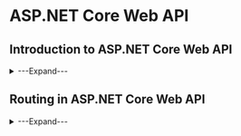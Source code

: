 # **ASP.NET Core Web API**
## **Introduction to ASP.NET Core Web API**
<details>
<summary> ---Expand--- </summary>

## **Why Do We Need Web APIs?**

### **Problems Without Web APIs**

When developing applications like a website, Android app, or iOS app that directly connect to a shared database, the following challenges arise:

- **Duplicate Logic:** Business logic is duplicated across different platforms.
- **Error-Prone Code:** Maintaining consistency across multiple applications increases the likelihood of errors.
- **Limited Communication:** Some front-end frameworks (e.g., Angular) cannot directly interact with databases.
- **Complex Maintenance:** Managing similar code across platforms becomes difficult and inefficient.

### **Solution: Web APIs**

A **Web API** provides a centralized communication interface between the database and various client applications, as shown below:

```
[Website]      [Android App]      [iOS App]
      \             |              /
       \            |             /
        \_______[Web API]________/
                    |
             [Database]
```

### **Advantages of Web APIs**

- **Platform Independence:** APIs work across different clients (web, mobile, IoT) via HTTP.
- **Lightweight Communication:** Supports formats like JSON and XML for efficient data exchange.
- **Centralized Logic:** Reduces code duplication and ensures consistency.
- **Security:** Provides mechanisms for authentication and authorization.
- **Scalability:** Allows for easy integration with new platforms or features.

---

## **What is Web API?**

A **Web API** is a set of rules that allows applications to communicate with each other over the internet. It is built on HTTP and commonly uses RESTful principles to exchange data.

Example Web API Endpoints:
- `GET /weather/today?location=London` - Retrieves today’s weather for London.
- `POST /books` - Adds a new book to the system.

---

## **What is ASP.NET Core Web API?**

**ASP.NET Core Web API** is a lightweight framework provided by Microsoft for building RESTful HTTP services. It is part of the ASP.NET Core framework and is ideal for creating APIs that can be consumed by a wide range of clients, including web browsers, mobile apps, and IoT devices.

### **Key Features of ASP.NET Core Web API**

- Cross-platform support (Windows, macOS, Linux).
- Built-in dependency injection.
- Lightweight and fast, using the ASP.NET Core runtime.
- Secure, with features like authentication and authorization.
- Easily integrates with modern front-end frameworks (React, Angular, etc.).

---

## **Why Do We Need ASP.NET Core Web API?**

ASP.NET Core Web API is essential for modern application development because it:

- Facilitates **cross-platform development** by enabling all client types to interact with the same API.
- Supports **stateless communication**, which is essential for REST principles.
- Provides a robust **pipeline for handling HTTP requests**.
- Ensures **high performance** with minimal resource usage.

---

## **What is REST?**

**REST** (Representational State Transfer) is an architectural style used for building scalable web services. RESTful APIs use HTTP methods and resources to perform CRUD operations.

### **Key REST Principles**

1. **Statelessness:** Each API call is independent and does not rely on previous interactions.
2. **Resource-Based URLs:** Resources are identified by URLs (e.g., `/products/1` for Product ID 1).
3. **HTTP Methods:** Standard methods like GET, POST, PUT, DELETE are used for communication.
4. **Representation:** Resources are typically represented using JSON or XML.
5. **Cacheability:** Responses should indicate whether they can be cached to improve performance.

---

## **Difference between ASP.NET Web API and ASP.NET Core Web API**

| **Aspect**              | **ASP.NET Web API**                                                                 | **ASP.NET Core Web API**                                                                                                     |
|--------------------------|-------------------------------------------------------------------------------------|-----------------------------------------------------------------------------------------------------------------------------|
| **Platform Support**     | Built on the .NET Framework, runs only on Windows.                                   | Part of the ASP.NET Core framework, runs on .NET Core, making it cross-platform (Windows, Linux, macOS).                     |
| **Performance**          | Efficient but limited by the older architecture and .NET Framework.                  | Lightweight and high-performance, optimized for modern needs with extensive support for asynchronous programming.            |
| **API Design Features**  | Supports RESTful services but lacks native support for features like versioning or response compression. | Includes built-in features like API versioning, response caching, and response compression for robust API design.            |
| **Configuration and Hosting** | Hosted in IIS, uses `web.config` for configuration.                                       | Can be hosted in IIS, Kestrel, or Docker containers. Uses JSON files, environment variables, and command-line arguments.     |
| **Dependency Injection** | Supported but relies on third-party libraries like Unity or Ninject.                  | Built-in dependency injection support, promoting loosely coupled and manageable code.                                       |
| **Middleware Support**   | No middleware pipeline; uses custom handlers and modules, which are complex to implement. | Built on a middleware pipeline for easy customization and configuration (e.g., authentication, error handling, logging).     |
| **Community and Future Support** | Part of the older .NET Framework; only receives bug fixes and security updates.           | Actively developed with new features, benefiting from Microsoft’s focus on modern ASP.NET Core architecture.                |
| **Choosing Factors**     | Suitable for legacy systems and integration with older .NET Framework-based applications. | Preferred for cross-platform needs, high-performance applications, and modern development practices.                         | 

Here are the key notes based on the given information about the ASP.NET Core Web API project structure:

### Key Folders and Files in an ASP.NET Core Web API Project:
![image](https://github.com/user-attachments/assets/f2e31b83-cd48-4151-8cd1-27c5a885270c)


1. **Connected Services**:
   - Allows easy connection to external services (e.g., Azure, Office 365, third-party REST APIs).
   - Manages configurations and client code generation for external services.

2. **Dependencies**:
   - Contains all packages and SDKs installed in the project, including:
     - **Analyzers**: Tools to check code quality and style violations.
     - **Frameworks**: Core libraries and components required by the project, such as `Microsoft.AspNetCore.App` (MVC, Razor, etc.).
     - **Packages**: External libraries for various functionalities like database access, logging, and authentication. E.g., `Swashbuckle.AspNetCore` for Swagger support.

3. **Properties**:
   - Contains `launchSettings.json`, which holds configuration settings for launching the app, such as URLs, environment variables, and profile settings (HTTP, HTTPS, IIS Express).

4. **Controllers Folder**:
   - Holds controller classes responsible for handling HTTP requests and returning responses.
   - Default example: `WeatherForecastController`.
   - Controllers are decorated with attributes like `[ApiController]` and `[Route]`.

5. **appsettings.json**:
   - Contains configuration settings like connection strings, logging settings, and custom configurations.
   - It can be overridden by environment-specific files (e.g., `appsettings.Development.json`).

6. **Program.cs**:
   - Entry point of the application where the app is configured and started.
   - Contains setup for services and middleware, including Swagger setup for API documentation.

7. **WeatherForecast.cs (Model Class)**:
   - Represents the data structure (e.g., weather information) returned by the API.
   - Can be placed in the `Models` folder or directly at the project level.

8. **MyFirstWebAPIProject.http**:
   - Used for testing HTTP requests directly from the IDE (e.g., Visual Studio or JetBrains Rider).
   - Contains HTTP requests like `GET`, `POST`, etc., which can be executed from the IDE.
   - Provides convenience for testing API endpoints without external tools like Postman.
---
### File Breakdown in `launchSettings.json`:

1. **Profiles**:
   - **HTTP Profile**: Specifies the URL and port for HTTP requests (e.g., `http://localhost:5222`).
   - **HTTPS Profile**: Specifies the URL and port for secure HTTPS requests, with SSL support.
   - **IIS Express Profile**: Configuration for running the application with IIS Express.

Here is the `launchSettings.json` file with the code comments explaining each section:

```json
{
  "profiles": {
    // HTTP Profile: Launches the app on HTTP with the specified URL
    "http": {
      "commandName": "Project",  // Runs the project directly
      "launchBrowser": true,  // Automatically opens the browser
      "launchUrl": "swagger",  // Opens the Swagger UI by default
      "environmentVariables": {
        "ASPNETCORE_ENVIRONMENT": "Development"  // Sets the environment to 'Development'
      },
      "dotnetRunMessages": true,  // Shows .NET run messages
      "applicationUrl": "http://localhost:5222"  // Application URL for HTTP
    },
    // HTTPS Profile: Launches the app with HTTPS for secure communication
    "https": {
      "commandName": "Project",  // Runs the project directly
      "launchBrowser": true,  // Automatically opens the browser
      "launchUrl": "swagger",  // Opens the Swagger UI by default
      "environmentVariables": {
        "ASPNETCORE_ENVIRONMENT": "Development"  // Sets the environment to 'Development'
      },
      "dotnetRunMessages": true,  // Shows .NET run messages
      "applicationUrl": "https://localhost:7237;http://localhost:5222"  // Application URLs for HTTPS and HTTP
    },
    // IIS Express Profile: Launches the app using IIS Express for local development
    "IIS Express": {
      "commandName": "IISExpress",  // Uses IIS Express to launch the app
      "launchBrowser": true,  // Automatically opens the browser
      "launchUrl": "swagger",  // Opens the Swagger UI by default
      "environmentVariables": {
        "ASPNETCORE_ENVIRONMENT": "Development"  // Sets the environment to 'Development'
      }
    }
  },
  "$schema": "http://json.schemastore.org/launchsettings.json",  // Defines the schema for this file
  // IIS Express settings: Configures IIS Express for local development
  "iisSettings": {
    "windowsAuthentication": false,  // Disables Windows Authentication
    "anonymousAuthentication": true,  // Enables anonymous authentication
    "iisExpress": {
      "applicationUrl": "http://localhost:1064",  // URL for IIS Express
      "sslPort": 44312  // SSL Port for secure communication in IIS Express
    }
  }
}
```

### Key Points:
- **Profiles**:
  - `http`: Launches on HTTP at `http://localhost:5222`.
  - `https`: Launches on HTTPS at `https://localhost:7237` and HTTP at `http://localhost:5222`.
  - `IIS Express`: Uses IIS Express on `http://localhost:1064`.
  
- **Environment Variables**: All profiles set `ASPNETCORE_ENVIRONMENT` to "Development" for local development.
  
- **IIS Settings**: Configures IIS Express with anonymous authentication enabled and SSL port set to `44312`.

---
### Advantages of `.http` File:
- **Convenience**: Test API endpoints directly from the IDE.
- **Version Control**: Can be checked into source control for collaboration.
- **Documentation**: Serves as documentation for API endpoints.

Here are the summarized notes for the article on **Controllers in ASP.NET Core Web API**:

---

### **What are Controllers in ASP.NET Core Web API?**
- **Definition:** Controllers handle incoming HTTP requests and generate responses (usually in JSON or XML format).
- **Roles:**
  1. **Request Handling:** Match HTTP requests to action methods.
  2. **Data Processing:** Interact with models and implement logic.
  3. **Response Generation:** Return data, status codes, or error messages.

---

### **Adding a Controller Class**
1. **Naming Convention:**
   - Must end with the "Controller" suffix (e.g., `EmployeeController`).
2. **Inheritance:**
   - Controllers typically inherit from `ControllerBase` for Web API projects.
3. **Location:**
   - Place controllers in the `Controllers` folder in the project root.

---

### **Modifying Controllers**
- Use routing attributes like `[Route("api/[controller]")]` to define URL access points.
- **Ambiguous Match Exception:**
  - Avoid having multiple methods with the same HTTP verb and route. Use unique identifiers in the route attribute (e.g., `[Route("api/[controller]/[action]")]`).

---

### **Key Features of Controllers**
1. **Routing Attributes:** Use `[Route]`, `[HttpGet]`, `[HttpPost]`, etc., to define routes.
2. **Action Methods:** Handle specific HTTP requests (GET, POST, etc.) with methods like `Ok()`, `NotFound()`.
3. **Parameter Binding:** Automatically bind parameters from the route, query string, or request body.
4. **Response Handling:**
   - Use `IActionResult` or `ActionResult<T>` for flexible response types.

---

### **[ApiController] Attribute**
- **Enhancements:**
  1. Automatic 400 responses for invalid models.
  2. Requires attribute routing.
  3. Simplifies parameter binding based on HTTP methods.
  4. Standardized `ProblemDetails` for error responses.
  5. Streamlined handling of multipart/form-data requests.

---

### **Difference Between `ControllerBase` and `Controller`**
- **ControllerBase:**
  - Lightweight, used for Web APIs without views.
  - Offers core MVC features like action methods, routing, model binding, and HTTP responses.
  - No support for rendering views.
- **Controller:**
  - Inherits `ControllerBase` but adds view rendering capabilities.
  - Suitable for MVC applications that require HTML views.

#### **When to Choose:**
- Use `ControllerBase` for APIs (lightweight, JSON/XML-focused).
- Use `Controller` for MVC applications (supports Razor views).

---

### **What Are Models in ASP.NET Core Web API?**
- **Definition**: Models are classes representing the data structure of an application. They define the schema for data handled by the Web API and often encapsulate business logic related to that data.
- **Purpose**: 
  - Transfer data between client and server (Data Transfer Objects - DTOs).
  - Define validation rules.
  - Provide a structured format for both incoming and outgoing data.
  
---

### **Key Characteristics of Models**
1. **Data Annotations**: 
   - Use attributes like `[Required]`, `[StringLength]`, `[EmailAddress]`, etc., from the `System.ComponentModel.DataAnnotations` namespace to enforce validation rules.
2. **Data Transfer Objects (DTOs)**:
   - Customize and optimize the data exposed to clients.
   - Hide properties that shouldn't be shared over the API.
3. **Validation**: 
   - Models ensure data integrity by validating input data before processing.
   - Invalid data results in validation errors returned to the client.
4. **Relationships**: 
   - Models can represent relationships, such as one-to-many (e.g., `Order` and `OrderDetails`).

---

### **Creating and Using Models**
1. **Location**: Models are often created in the `Models` folder for organization, but they can exist in any folder or class library.
   
2. **Example Models**:
   - **Product Model**: A simple class defining `Id`, `Name`, `Price`, and `Category`.
   - **User Model with Annotations**: Enforces rules like required fields and string length.
   - **Order and OrderDetails Models**: Demonstrates a one-to-many relationship.
   - **Employee Model with Enumeration**: Shows how enums can be integrated into models.

3. **Usage in Controllers**:
   - Models are used in controllers to:
     - Bind incoming HTTP request data.
     - Return structured data in HTTP responses.
   - Example: `ProductsController` handles CRUD operations using the `Product` model.

---

### **CRUD Operations in Controllers**
- **GET**: Retrieve all products or a specific product by ID.
- **POST**: Create a new product with input data.
- **PUT**: Update an existing product's details.
- **DELETE**: Remove a product by ID.

Each operation uses models to:
- Parse incoming data (e.g., POST, PUT).
- Format outgoing responses (e.g., GET).
- Validate data integrity (e.g., ensure `Id` matches).

---

### **Testing APIs**
- **Testing Tools**:
  - Use Postman, Swagger, or Visual Studio's `.http` file to test API functionality.
- **Sample HTTP Requests**:
  - Include headers (`Content-Type`, `Accept`) and JSON payloads to interact with the API endpoints.
  
---

### **Specialized Models**
1. **With Data Annotations**:
   - Example: `User` model ensures `FirstName`, `LastName`, and `Email` adhere to specific validation rules.
2. **With Relationships**:
   - Example: `Order` model has a collection of `OrderDetails`, demonstrating one-to-many relationships.
3. **With Enumerations**:
   - Example: `Employee` model uses a `Department` enum to categorize employees.

---

### **Benefits of Models**
- **Data Validation**: Automates validation and prevents invalid data from being processed.
- **Maintainability**: Ensures clean separation of concerns.
- **Reusability**: Models can be reused across different parts of the application.
- **Optimization**: DTOs help reduce unnecessary data transfer, improving performance.

---

### **Key Takeaways**
- Models form the backbone of data handling in ASP.NET Core Web API.
- By combining models with validation, DTOs, and relationships, APIs can ensure data consistency, optimize performance, and facilitate communication between client and server.
- Testing tools and well-structured models streamline API development and ensure reliability.

---
### **Key HTTP Response Methods in ASP.NET Core Web API**
| **HTTP Method** | **Response Method**   | **HTTP Status Code** | **Description**                                                                 |
|------------------|-----------------------|-----------------------|---------------------------------------------------------------------------------|
| **GET**          | `Ok`                 | 200 OK               | Successfully retrieves data.                                                   |
| **GET**          | `NotFound`           | 404 Not Found        | Resource with the specified ID does not exist.                                 |
| **POST**         | `CreatedAtAction`    | 201 Created          | Successfully creates a new resource and includes its location in the header.   |
| **PUT**          | `NoContent`          | 204 No Content       | Successfully updates a resource without returning any data.                    |
| **PUT**          | `BadRequest`         | 400 Bad Request      | Input data does not meet the expected format or contains errors.               |
| **DELETE**       | `NoContent`          | 204 No Content       | Successfully deletes a resource without returning any data.                    |
| **DELETE**       | `NotFound`           | 404 Not Found        | Resource to delete does not exist.                                             |

--- 
</details>

## **Routing in ASP.NET Core Web API**
<details>
<summary> ---Expand--- </summary>

Routing in ASP.NET Core Web API maps incoming HTTP requests to specific controller action methods. It determines how URLs correlate to actions and allows for efficient request handling.

### **Two Types of Routing**
1. **Conventional Routing**:
   - Defined globally in the `Program.cs` file.
   - Routes follow a predictable pattern (e.g., `api/{controller}/{action}/{id?}`).
   - Suitable for simple or common routing structures.
   - Example:
     ```csharp
     app.MapControllerRoute(
         name: "default",
         pattern: "api/{controller}/{action}/{id?}");
     ```

2. **Attribute Routing**:
   - Defined directly on controllers or action methods using attributes.
   - Offers flexibility for defining custom or complex URL patterns.
   - Supports HTTP Verb attributes like `[HttpGet]`, `[HttpPost]`, `[HttpPut]`, etc.
   - Example:
     ```csharp
     [Route("Emp/All")]
     [HttpGet]
     public string GetAllEmployees()
     {
         return "Response from GetAllEmployees Method";
     }
     ```

### **Examples of Attribute Routing**
- **Basic Route Definition**:
   ```csharp
   [Route("Emp/ById/{Id}")]
   [HttpGet]
   public string GetEmployeeById(int Id)
   {
       return $"Response from GetEmployeeById Method Id: {Id}";
   }
   ```
   Access: `/Emp/ById/102`

- **HTTP Verb Attributes**:
   ```csharp
   [HttpGet("api/products")]
   public IActionResult GetAllProducts()
   {
       return Ok(new List<string> { "Product1", "Product2" });
   }
   ```

### **How Routing Works**
1. **Route Table Creation**:
   - When `app.MapControllers()` is called, ASP.NET Core scans controllers and routes to create a route table.
   - The route table maps URL patterns to controller actions.

2. **Middleware**:
   - **UseRouting** middleware determines the endpoint based on the request URL and method.
   - **UseEndpoints** middleware executes the identified action method.

3. **Mapping Requests**:
   - Incoming requests are matched against the route table, and the action method is executed.

### **Combining Routing Approaches**
- You can use both conventional and attribute-based routing in the same application. Attribute routing takes precedence for actions decorated with route attributes.

   Example:
   ```csharp
   [Route("Emp/All")]
   [HttpGet]
   public string GetAllEmployees() { ... }

   [HttpGet]
   public string GetEmployeeById(int Id) { ... }
   ```
   - `/Emp/All` → Attribute Routing.
   - `/api/employee/GetEmployeeById/102` → Conventional Routing.

### **When to Use Which**
- **Conventional Routing**:
  - Best for simple or uniform route patterns.
  - Ideal for small or medium applications.
- **Attribute Routing**:
  - Suitable for APIs and large applications with complex or highly customized routes.

---

### **Route Parameters in ASP.NET Core Web API**
- **Purpose**: Route parameters are used to include mandatory dynamic values directly in the URL path, such as entity identifiers or key attributes.
- **Definition**: Use curly braces `{}` in the route template and match these with method parameters. Example:
  ```csharp
  [Route("Employee/{Id}")]
  [HttpGet]
  public string GetEmployeeById(int Id)
  {
      return $"Return Employee Details : {Id}";
  }
  ```
  - **Example Usage**: `/Employee/100` retrieves the employee with ID `100`.

#### **Passing Multiple Route Parameters**
You can define multiple dynamic values in the route. For example:
```csharp
[Route("Employee/Gender/{Gender}/City/{CityId}")]
[HttpGet]
public string GetEmployeesByGenderAndCity(string Gender, int CityId)
{
    return $"Return Employees with Gender : {Gender}, City : {CityId}";
}
```
- **Example Usage**: `/Employee/Gender/Male/City/10` retrieves employees based on gender `Male` and city `10`.

---

### **Query Strings in ASP.NET Core Web API**
- **Purpose**: Query strings are used to pass optional, additional information in the URL. They are often used for filtering, sorting, and other flexible parameters.
- **Syntax**: Key-value pairs are appended to the URL after a `?`, separated by `&`. Example:
  ```csharp
  [Route("Employee/Search")]
  [HttpGet]
  public string SearchEmployees(string? Department, string? Gender, string? City = null)
  {
      return $"Return Employees with Department : {Department}, Gender : {Gender}, City : {City}";
  }
  ```
  - **Example Usage**:
    - `/Employee/Search?Department=IT` filters by department.
    - `/Employee/Search?Gender=Male&City=NewYork` filters by gender and city.

#### **Using Query Strings with Model Binding**
Complex query strings can be mapped to an object model using the `[FromQuery]` attribute. Example:
```csharp
public class EmployeeSearch
{
    public string? Department { get; set; }
    public string? Gender { get; set; }
    public string? City { get; set; }
}

[Route("Employee/Search")]
[HttpGet]
public string SearchEmployees([FromQuery] EmployeeSearch employeeSearch)
{
    return $"Return Employees with Department : {employeeSearch.Department}, Gender : {employeeSearch.Gender}, City : {employeeSearch.City}";
}
```
This allows passing multiple parameters like `/Employee/Search?Gender=Male&City=London`.

---

### **Combining Route Parameters and Query Strings**
It is possible to mix route parameters and query strings. Example:
```csharp
[Route("Employee/{Gender?}")]
[HttpGet]
public string GetEmployeesByGenderAndCity(string? Gender, int? CityId, string? Department)
{
    return $"Return Employees with Gender: {Gender}, City: {CityId}, Department: {Department}";
}
```
- **Example Usage**: `/Employee/Male?Department=HR&CityId=100` combines the gender from the route and other filters as query strings.

---

### **Key Differences Between Route Parameters and Query Strings**
| **Aspect**         | **Route Parameters**                             | **Query Strings**                                   |
|---------------------|--------------------------------------------------|----------------------------------------------------|
| **Position**        | Part of the URL path (e.g., `/Employee/100`).    | Appended after `?` in the URL (e.g., `?City=NY`).  |
| **Optionality**     | Typically mandatory.                            | Optional and flexible.                             |
| **Purpose**         | Identify specific resources.                    | Provide additional information or filtering.       |
| **Use Cases**       | Entity IDs, resource-specific paths.            | Filters, sorting, optional configurations.         |

---

### **Accessing Query Strings Directly from `HttpContext`**
If you prefer not to use method parameters, query strings can be accessed directly:
```csharp
[Route("Employee/Search")]
[HttpGet]
public string SearchEmployees()
{
    var Department = HttpContext.Request.Query["Department"].ToString();
    var Gender = HttpContext.Request.Query["Gender"].ToString();
    return $"Return Employees with Department : {Department}, Gender : {Gender}";
}
```

---

### **Best Practices**
1. Use **route parameters** for essential, non-optional values (e.g., resource identifiers).
2. Use **query strings** for optional or additional filtering criteria.
3. For complex query string scenarios, leverage **model binding** with `[FromQuery]`.
4. Ensure clear, consistent API design by following RESTful principles.

--- 

### **Scenarios for Multiple URLs for a Single Resource**
Here are some scenarios where setting up multiple URLs for a single resource is beneficial:

a) API Versioning
Different URLs for different API versions:

```csharp
[Route("api/v1/resource")]
[Route("api/v2/resource")]
```
b) Backward Compatibility
When renaming an endpoint or modifying its structure, you can keep the old route alongside the new route:
```csharp
[Route("api/legacy-resource")]
[Route("api/resource")]
```
c) Supporting Alternate Naming Conventions
If different client applications use different naming conventions:
```csharp
[Route("employees")]
[Route("workers")]
```
---
### **Token Replacement in ASP.NET Core Web API Routing**

### **Common Tokens**:
- **`[controller]`**: Replaces with the controller name.
- **`[action]`**: Replaces with the action method name.
- **`{id}`**: Represents a route parameter.

---

### **Example Without Token Replacement**:
Explicit routes for each action:

```csharp
[ApiController]
public class EmployeeController : ControllerBase
{
    [Route("Employee/GetAllEmployees")]
    [HttpGet]
    public string GetAllEmployees() => "All Employees";

    [Route("Employee/GetAllDepartment")]
    [HttpGet]
    public string GetAllDepartment() => "All Departments";
}
```

---

### **Using Token Replacement**:
With tokens like `[controller]` and `[action]`, you can simplify routing:

```csharp
[ApiController]
[Route("[controller]")]
public class EmployeeController : ControllerBase
{
    [Route("[action]")]
    [HttpGet]
    public string GetAllEmployees() => "All Employees";

    [Route("[action]")]
    [HttpGet]
    public string GetAllDepartment() => "All Departments";
}
```

**Resulting URLs**:
- `/Employee/GetAllEmployees`
- `/Employee/GetAllDepartment`

---

### **Apply Token Replacement at Controller Level**:
Instead of repeating `[Route("[action]")]` on each method, apply the token at the controller level:

```csharp
[ApiController]
[Route("[controller]/[action]")]
public class EmployeeController : ControllerBase
{
    [HttpGet]
    public string GetAllEmployees() => "All Employees";

    [HttpGet]
    public string GetAllDepartment() => "All Departments";
}
```

---

### **Dynamic Token Replacement**:
You can also use dynamic parameters:

```csharp
[ApiController]
[Route("[controller]/[action]")]
public class EmployeeController : ControllerBase
{
    [HttpGet]
    [Route("{id}")]
    public string GetEmployeeById(int id) => $"Employee ID: {id}";
}
```

**Resulting URL**:
- `/Employee/GetEmployeeById/10` (for `id = 10`)

---

### **Benefits**:
- **Clean & Consistent Routes**: Automatically adjusts for controller and action name changes.
- **Dynamic URLs**: Supports parameters like `{id}`.
- **Less Repetition**: Reduces code duplication by defining common routes at the controller level.

---
### **Route Constraints**
Route Constraints in ASP.NET Core Web API allow developers to define rules that restrict the values of parameters in routes. These constraints help ensure that the API only processes valid requests and routes them to the correct action methods. They improve routing accuracy, reduce unnecessary processing, and enhance security by validating requests before they reach the action methods.

### Types of Route Constraints in ASP.NET Core Web API:

1. **Type Constraints**:
   - Ensure parameters are of a specific type.
   - Common types include `int`, `decimal`, `bool`, `float`, `datetime`, etc.
   - Example: `[Route("{EmployeeId:int}")]` ensures the `EmployeeId` parameter is an integer.

2. **Min/Max Constraints**:
   - Define the minimum (`min`) or maximum (`max`) values that a parameter can have.
   - Example: `[Route("{EmployeeId:int:min(1000)}")]` ensures the `EmployeeId` is greater than or equal to 1000.

3. **Range Constraint**:
   - Specifies both a minimum and maximum range for numeric values.
   - Example: `[Route("{EmployeeId:int:range(100,1000)}")]` ensures the `EmployeeId` is between 100 and 1000.

4. **Alpha Constraint**:
   - Restricts a parameter to only alphabetic characters (a-z, A-Z).
   - Example: `[Route("{EmployeeName:alpha}")]` ensures the `EmployeeName` consists only of letters.

5. **MinLength/MaxLength/Length Constraints**:
   - Enforces constraints on the length of string parameters.
   - Example: `[Route("{EmployeeName:alpha:minlength(5)}")]` ensures `EmployeeName` is at least 5 characters long.
   - Example: `[Route("{EmployeeName:alpha:maxlength(10)}")]` ensures `EmployeeName` is no longer than 10 characters.
   - Example: `[Route("{EmployeeName:alpha:length(5)}")]` ensures `EmployeeName` is exactly 5 characters long.

6. **Regex Constraint**:
   - Uses a regular expression to validate the parameter against a specific pattern.
   - Example: `[Route("{EmployeeName:regex(a(b|c))}")]` ensures that `EmployeeName` starts with "a" followed by either "b" or "c".

### Example of Route Constraints in Action:
```csharp
[Route("{EmployeeId:int:min(1000):max(10000)}")]
[HttpGet]
public string GetEmployeeDetails(int EmployeeId)
{
    return $"Employee ID: {EmployeeId}";
}
```
In this example:
- The route accepts only integers (`int`).
- The `EmployeeId` must be between 1000 and 10000 (`min(1000):max(10000)`).

### Benefits of Using Route Constraints:
1. **Validation at the Routing Level**:
   - Validates the parameters before they reach the action method, preventing invalid requests from processing further.
   
2. **Improved Security**:
   - Helps mitigate security issues by ensuring only properly formatted and safe inputs are allowed.
   
3. **Precise URL Matching**:
   - Allows fine-grained control over which requests match specific actions, improving the accuracy of route handling.

4. **Better Error Handling**:
   - Route constraints ensure that only valid requests hit the corresponding action methods, leading to fewer errors and less need for additional validation inside the action methods.

5. **Simplified Code**:
   - By specifying route constraints directly in the route attributes, developers can avoid writing extra validation code in the controller methods.


</details>


